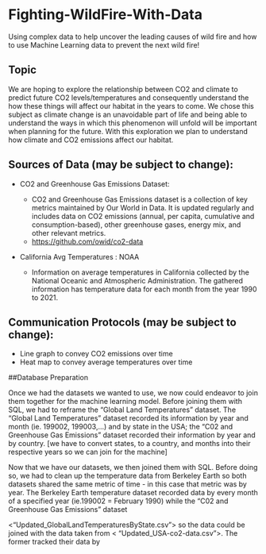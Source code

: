 # Fighting-WildFire-With-Data
Using complex data to help uncover the leading causes of wild fire and how to use Machine Learning data to prevent the next wild fire!

## Topic
We are hoping to explore the relationship between CO2 and climate to predict future CO2 levels/temperatures and consequently understand the how these things will affect our habitat in the years to come. We chose this subject as climate change is an unavoidable part of life and being able to understand the ways in which this phenomenon will unfold will be important when planning for the future. With this exploration we plan to understand how climate and  CO2 emissions affect our habitat. 

## Sources of Data (may be subject to change):
- CO2 and Greenhouse Gas Emissions Dataset:
  - CO2 and Greenhouse Gas Emissions dataset is a collection of key metrics maintained by Our World in Data. It is updated regularly and includes data on CO2 emissions (annual, per capita, cumulative and consumption-based), other greenhouse gases, energy mix, and other relevant metrics. 
  - https://github.com/owid/co2-data

- California Avg Temperatures : NOAA
  - Information on average temperatures in California collected by the National Oceanic and Atmospheric Administration. The gathered information has temperature data for each month from the year 1990 to 2021.

## Communication Protocols (may be subject to change):
- Line graph to convey CO2 emissions over time
- Heat map to convey average temperatures over time


##Database Preparation

Once we had the datasets we wanted to use, we now could endeavor to join them together for the machine learning model. Before joining them with SQL, we had to reframe the “Global Land Temperatures” dataset. The “Global Land Temperatures” dataset recorded its information by year and month (ie. 199002, 199003,...) and by state in the USA; the “C02 and Greenhouse Gas Emissions” dataset recorded their information by year and by country. [we have to convert states, to a country, and months into their respective years so we can join for the machine]


Now that we have our datasets, we then joined them with SQL. Before doing so, we had to clean up the temperature data from Berkeley Earth so both datasets shared the same metric of time - in this case that metric was by year. The Berkeley Earth temperature dataset recorded data by every month of a specified year (ie.199002 = February 1990) while the “C02 and Greenhouse Gas Emissions” dataset



 <“Updated_GlobalLandTemperaturesByState.csv”> so the data could be joined with the data taken from < “Updated_USA-co2-data.csv”>. The former tracked their data by 

